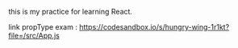 this is my practice for learning React.

link propType exam : https://codesandbox.io/s/hungry-wing-1r1kt?file=/src/App.js
